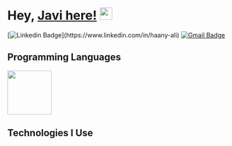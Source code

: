 # Hey, [Javi here!](https://www.youtube.com/channel/UCietjxpksncMdOUkycv5nqA)  <img src="https://media.giphy.com/media/hvRJCLFzcasrR4ia7z/giphy.gif" width="28px" height="28px">
[![Linkedin Badge](https://img.shields.io/badge/-javiernunezfernandez-blue?style=flat-square&logo=Linkedin&logoColor=white&link=[[https://www.linkedin.com/in/haany-ali](https://www.linkedin.com/in/javiernunezfernandez/)](https://www.linkedin.com/in/javiernunezfernandez/))](https://www.linkedin.com/in/haany-ali) 
[![Gmail Badge](https://img.shields.io/badge/-javiernunezfernandez@gmail.com-c14438?style=flat-square&logo=Gmail&logoColor=white&link=mailto:javiernunezfernandez@gmail.com)](mailto:javiernunezfernandez@gmail.com) 

## Programming Languages
<img height="100" src="https://logos-download.com/wp-content/uploads/2016/09/PHP_logo.png">
 
 ## Technologies I Use

